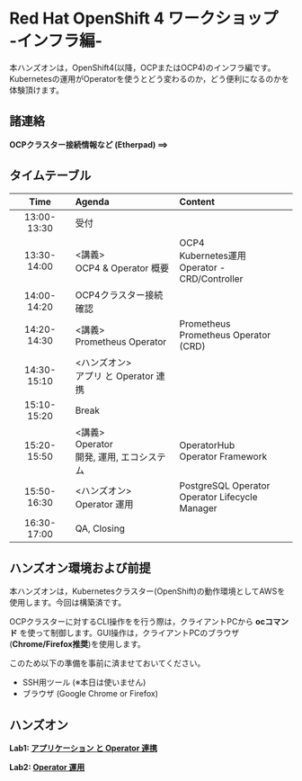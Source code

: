 # Red Hat OpenShift 4 ワークショップ <br> -インフラ編-

本ハンズオンは，OpenShift4(以降，OCPまたはOCP4)のインフラ編です。
Kubernetesの運用がOperatorを使うとどう変わるのか，どう便利になるのかを体験頂けます。

## 諸連絡
**OCPクラスター接続情報など (Etherpad) ==>**

## タイムテーブル

|Time|Agenda|Content|
|:---:|:---|:---|
|13:00-13:30|受付||
|13:30-14:00|<講義><br>OCP4 & Operator 概要|OCP4<br>Kubernetes運用 <br>Operator - CRD/Controller|
|14:00-14:20|OCP4クラスター接続確認||
|14:20-14:30|<講義><br>Prometheus Operator|Prometheus<br>Prometheus Operator (CRD)|
|14:30-15:10|<ハンズオン><br>アプリ と Operator 連携||
|15:10-15:20|Break||
|15:20-15:50|<講義><br>Operator<br>開発, 運用, エコシステム|OperatorHub<br>Operator Framework<br>|
|15:50-16:30|<ハンズオン><br>Operator 運用|PostgreSQL Operator<br>Operator Lifecycle Manager<br>|
|16:30-17:00|QA, Closing||

## ハンズオン環境および前提
本ハンズオンは，Kubernetesクラスター(OpenShift)の動作環境としてAWSを使用します。今回は構築済です。

OCPクラスターに対するCLI操作をを行う際は，クライアントPCから **ocコマンド** を使って制御します。GUI操作は，クライアントPCのブラウザ(**Chrome/Firefox推奨**)を使用します。

このため以下の準備を事前に済ませておいてください。
- SSH用ツール (※本日は使いません)
- ブラウザ (Google Chrome or Firefox)

## ハンズオン
**Lab1: [アプリケーション と Operator 連携](Lab1)**

**Lab2: [Operator 運用](Lab2)**